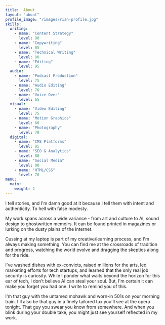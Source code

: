 ```yaml
---
title:  About
layout: "about"
profile_image: "/images/rian-profile.jpg"
skills:
  writing:
    - name: "Content Strategy"
      level: 90
    - name: "Copywriting"
      level: 85
    - name: "Technical Writing"
      level: 80
    - name: "Editing"
      level: 95
  audio:
    - name: "Podcast Production"
      level: 75
    - name: "Audio Editing"
      level: 70
    - name: "Voice-Over"
      level: 65
  visual:
    - name: "Video Editing"
      level: 75
    - name: "Motion Graphics"
      level: 60
    - name: "Photography"
      level: 70
  digital:
    - name: "CMS Platforms"
      level: 85
    - name: "SEO & Analytics"
      level: 80
    - name: "Social Media"
      level: 90
    - name: "HTML/CSS"
      level: 70
menu:
  main:
    weight: 2
---
```


I tell stories, and I'm damn good at it because I tell them with intent and authenticity. To hell with false modesty.

My work spans across a wide variance - from art and culture to AI, sound design to ghostwritten memoirs. It can be found printed in magazines or lurking on the dusty plains of the internet.

Cussing at my laptop is part of my creative/learning process, and I'm always making something. You can find me at the crossroads of tradition and progress, watching the world evolve and dragging the skeptics along for the ride.

I've washed dishes with ex-convicts, raised millions for the arts, led marketing efforts for tech startups, and learned that the only real job security is curiosity. While I ponder what waits beyond the horizon for this ear of tech, I don't believe AI can steal your soul. But, I'm certain it can make you forget you had one. I write to remind you of this.

I'm that guy with the untamed mohawk and worn-in 501s on your morning train. I'll also be that guy in a finely tailored tux you'll see at the opera tonight. That guy you swear you know from somewhere. And when you blink during your double take, you might just see yourself reflected in my work.
